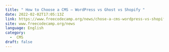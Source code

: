 ```yaml
---
title: " How to Choose a CMS – WordPress vs Ghost vs Shopify "
date: 2022-02-02T17:05:13Z
link: https://www.freecodecamp.org/news/chose-a-cms-wordpress-vs-shopify-vs-ghost/?utm_medium=RSS&utm_source=news.12bit.vn
site: www.freecodecamp.org/news
language: English
category:
  -  CMS 
draft: false
---
```

